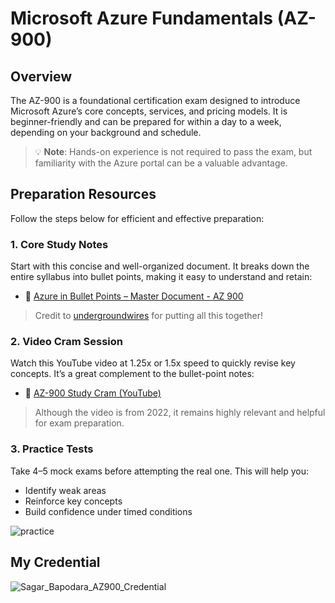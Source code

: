 # Microsoft Azure Fundamentals (AZ-900)

## Overview
The AZ-900 is a foundational certification exam designed to introduce Microsoft Azure’s core concepts, services, and pricing models. It is beginner-friendly and can be prepared for within a day to a week, depending on your background and schedule.

> 💡 **Note**: Hands-on experience is not required to pass the exam, but familiarity with the Azure portal can be a valuable advantage.

## Preparation Resources

Follow the steps below for efficient and effective preparation:

### 1. Core Study Notes  
Start with this concise and well-organized document. It breaks down the entire syllabus into bullet points, making it easy to understand and retain:  
- 📄 [Azure in Bullet Points – Master Document - AZ 900](https://github.com/undergroundwires/Azure-in-bullet-points/tree/master/AZ-900%20Microsoft%20Azure%20Fundamentals)
> Credit to [undergroundwires](https://github.com/undergroundwires) for putting all this together! 

### 2. Video Cram Session  
Watch this YouTube video at 1.25x or 1.5x speed to quickly revise key concepts. It’s a great complement to the bullet-point notes:  
- 🎥 [AZ-900 Study Cram (YouTube)](https://www.youtube.com/watch?v=tQp1YkB2Tgs)

> Although the video is from 2022, it remains highly relevant and helpful for exam preparation.

### 3. Practice Tests  
Take 4–5 mock exams before attempting the real one. This will help you:
- Identify weak areas  
- Reinforce key concepts  
- Build confidence under timed conditions
  
![practice](https://github.com/user-attachments/assets/f4b65696-df7f-44f5-bfc0-17c9d0e958e6)


## My Credential 

![Sagar_Bapodara_AZ900_Credential](https://github.com/user-attachments/assets/102b6958-9a76-4522-8937-8772e84fe722)


